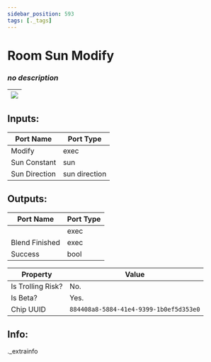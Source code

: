 ```yaml
---
sidebar_position: 593
tags: [._tags]
---
```


# Room Sun Modify


### *no description*

| ![](https://images-ext-2.discordapp.net/external/MPmIaQzlEPmgGWlgi-WxBBXt0Bjv_zWPkg1y1f_sy3s/https/www.recroomcircuits.com/image/circuit/absolute-value?width=206&height=108) |
|-----|

## Inputs:
| Port Name | Port Type |
|-----------|-----------|
| Modify | exec |
| Sun Constant | sun |
| Sun Direction | sun direction |

## Outputs:
| Port Name | Port Type |
|-----------|-----------|
|  | exec |
| Blend Finished | exec |
| Success | bool | 

| Property  | Value |
|-------------------|-----------|
| Is Trolling Risk? | No. |
| Is Beta? | Yes. |
| Chip UUID | `884408a8-5884-41e4-9399-1b0ef5d353e0` |

## Info:
._extrainfo